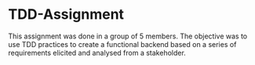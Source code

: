 # TDD-Assignment
This assignment was done in a group of 5 members. The objective was to use TDD practices to create a functional backend based on a series of requirements elicited and analysed from a stakeholder.
